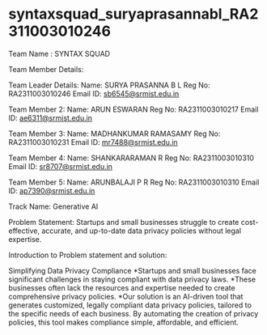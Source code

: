 # syntaxsquad_suryaprasannabl_RA2311003010246

Team Name : SYNTAX SQUAD


Team Member Details:

Team Leader Details:
Name: SURYA PRASANNA B L
Reg No: RA2311003010246
Email ID: sb6545@srmist.edu.in

Team Member 2:
Name: ARUN ESWARAN
Reg No: RA2311003010217
Email ID: ae6311@srmist.edu.in

Team Member 3:
Name: MADHANKUMAR RAMASAMY
Reg No: RA2311003010231
Email ID: mr7488@srmist.edu.in

Team Member 4:
Name: SHANKARARAMAN R
Reg No: RA2311003010310
Email ID: sr8707@srmist.edu.in

Team Member 5:
Name: ARUNBALAJI P R
Reg No: RA2311003010310
Email ID: ap7390@srmist.edu.in

Track Name: Generative AI

Problem Statement: Startups and small businesses struggle to create cost-effective, accurate, and up-to-date data privacy policies without legal expertise.


Introduction to Problem statement and solution:

Simplifying Data Privacy Compliance
*Startups and small businesses face significant challenges in staying compliant with data privacy laws.
*These businesses often lack the resources and expertise needed to create comprehensive privacy policies.
*Our solution is an AI-driven tool that generates customized, legally compliant data privacy policies, tailored to the specific needs of each business.
By automating the creation of privacy policies, this tool makes compliance simple, affordable, and efficient.

